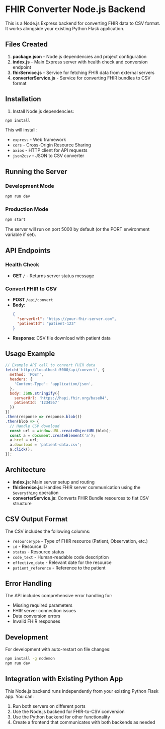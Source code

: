 # FHIR Converter Node.js Backend

This is a Node.js Express backend for converting FHIR data to CSV format. It works alongside your existing Python Flask application.

## Files Created

1. **package.json** - Node.js dependencies and project configuration
2. **index.js** - Main Express server with health check and conversion endpoint
3. **fhirService.js** - Service for fetching FHIR data from external servers
4. **converterService.js** - Service for converting FHIR bundles to CSV format

## Installation

1. Install Node.js dependencies:
```bash
npm install
```

This will install:
- `express` - Web framework
- `cors` - Cross-Origin Resource Sharing
- `axios` - HTTP client for API requests
- `json2csv` - JSON to CSV converter

## Running the Server

### Development Mode
```bash
npm run dev
```

### Production Mode
```bash
npm start
```

The server will run on port 5000 by default (or the PORT environment variable if set).

## API Endpoints

### Health Check
- **GET** `/` - Returns server status message

### Convert FHIR to CSV
- **POST** `/api/convert`
- **Body**: 
  ```json
  {
    "serverUrl": "https://your-fhir-server.com",
    "patientId": "patient-123"
  }
  ```
- **Response**: CSV file download with patient data

## Usage Example

```javascript
// Example API call to convert FHIR data
fetch('http://localhost:5000/api/convert', {
  method: 'POST',
  headers: {
    'Content-Type': 'application/json',
  },
  body: JSON.stringify({
    serverUrl: 'https://hapi.fhir.org/baseR4',
    patientId: '1234567'
  })
})
.then(response => response.blob())
.then(blob => {
  // Handle CSV download
  const url = window.URL.createObjectURL(blob);
  const a = document.createElement('a');
  a.href = url;
  a.download = 'patient-data.csv';
  a.click();
});
```

## Architecture

- **index.js**: Main server setup and routing
- **fhirService.js**: Handles FHIR server communication using the `$everything` operation
- **converterService.js**: Converts FHIR Bundle resources to flat CSV structure

## CSV Output Format

The CSV includes the following columns:
- `resourceType` - Type of FHIR resource (Patient, Observation, etc.)
- `id` - Resource ID
- `status` - Resource status
- `code_text` - Human-readable code description
- `effective_date` - Relevant date for the resource
- `patient_reference` - Reference to the patient

## Error Handling

The API includes comprehensive error handling for:
- Missing required parameters
- FHIR server connection issues
- Data conversion errors
- Invalid FHIR responses

## Development

For development with auto-restart on file changes:
```bash
npm install -g nodemon
npm run dev
```

## Integration with Existing Python App

This Node.js backend runs independently from your existing Python Flask app. You can:
1. Run both servers on different ports
2. Use the Node.js backend for FHIR-to-CSV conversion
3. Use the Python backend for other functionality
4. Create a frontend that communicates with both backends as needed
